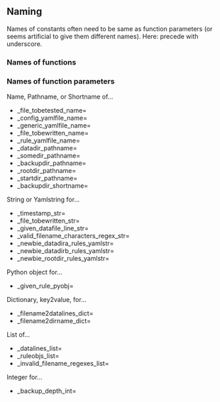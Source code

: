 ## Naming

Names of constants often need to be same as function parameters (or seems artificial to give them different names).  Here: precede with underscore.

### Names of functions

### Names of function parameters

Name, Pathname, or Shortname of...
* _file_tobetested_name=
* _config_yamlfile_name=
* _generic_yamlfile_name=
* _file_tobewritten_name=
* _rule_yamlfile_name=
* _datadir_pathname=
* _somedir_pathname=
* _backupdir_pathname=
* _rootdir_pathname=
* _startdir_pathname=
* _backupdir_shortname=

String or Yamlstring for...
* _timestamp_str=
* _file_tobewritten_str=
* _given_datafile_line_str=
* _valid_filename_characters_regex_str=
* _newbie_datadira_rules_yamlstr=
* _newbie_datadirb_rules_yamlstr=
* _newbie_rootdir_rules_yamlstr=

Python object for...
* _given_rule_pyobj=

Dictionary, key2value, for...
* _filename2datalines_dict=
* _filename2dirname_dict=

List of...
* _datalines_list=
* _ruleobjs_list=
* _invalid_filename_regexes_list=

Integer for...
* _backup_depth_int=
